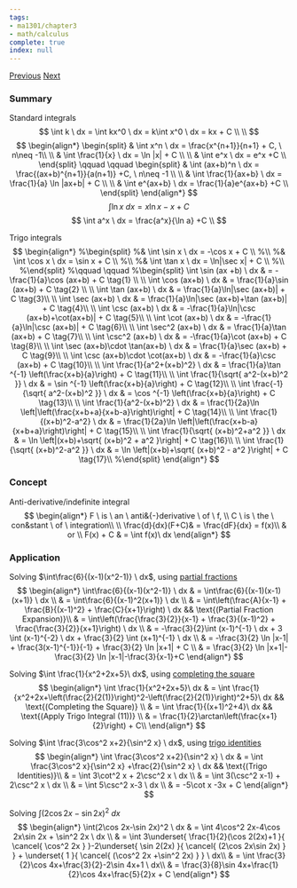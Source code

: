 ```yaml
---
tags:
- ma1301/chapter3
- math/calculus
complete: true
index: null
---
```

[Previous](/labyrinth/notes/math/ma1301/optimization)   [Next](/labyrinth/notes/math/ma1301/integration_by_parts)
### Summary
Standard integrals
$$
\int k \ dx = \int kx^0 \ dx = k\int x^0 \ dx = kx + C \\
\\
$$
$$
\begin{align*}
\begin{split}
& \int x^n \ dx = \frac{x^{n+1}}{n+1} + C, \ n\neq -1\\
\\
& \int \frac{1}{x} \ dx = \ln |x| + C \\
\\
& \int e^x \ dx = e^x +C \\
\end{split}
\qquad \qquad
\begin{split}
& \int (ax+b)^n \ dx = \frac{(ax+b)^{n+1}}{a(n+1)} +C, \ n\neq -1 \\
\\
& \int \frac{1}{ax+b} \ dx = \frac{1}{a} \ln |ax+b| + C \\
\\
& \int e^{ax+b} \ dx = \frac{1}{a}e^{ax+b} +C \\
\end{split}
\end{align*}
$$
$$
\int \ln x \ dx = x\ln x - x + C
$$
$$
\int a^x \ dx = \frac{a^x}{\ln a} +C \\
$$

Trigo integrals
$$
\begin{align*}
%\begin{split}
%& \int \sin x \ dx = -\cos x + C \\
%\\
%& \int \cos x \ dx = \sin x + C \\
%\\
%& \int \tan x \ dx = \ln|\sec x| + C \\
%\\
%\end{split}
%\qquad \qquad
%\begin{split}
\int \sin (ax +b) \ dx & = -\frac{1}{a}\cos (ax+b) + C \tag{1} \\
\\
\int \cos (ax+b) \ dx & = \frac{1}{a}\sin (ax+b) + C \tag{2} \\
\\
\int \tan (ax+b) \ dx & = \frac{1}{a}\ln|\sec (ax+b)| + C \tag{3}\\
\\
\int \sec (ax+b) \ dx & = \frac{1}{a}\ln|\sec (ax+b)+\tan (ax+b)| + C \tag{4}\\
\\
\int \csc (ax+b) \ dx & = -\frac{1}{a}\ln|\csc (ax+b)+\cot(ax+b)| + C \tag{5}\\
\\
\int \cot (ax+b) \ dx & = -\frac{1}{a}\ln|\csc (ax+b)| + C \tag{6}\\
\\
\int \sec^2 (ax+b) \ dx & = \frac{1}{a}\tan (ax+b) + C \tag{7}\\
\\
\int \csc^2 (ax+b) \ dx & = -\frac{1}{a}\cot (ax+b) + C \tag{8}\\
\\
\int \sec (ax+b)\cdot \tan(ax+b) \ dx & = \frac{1}{a}\sec (ax+b) + C \tag{9}\\
\\
\int \csc (ax+b)\cdot \cot(ax+b) \ dx & = -\frac{1}{a}\csc (ax+b) + C \tag{10}\\
\\
\int \frac{1}{a^2+(x+b)^2} \ dx & = \frac{1}{a}\tan ^{-1} \left(\frac{x+b}{a}\right) + C \tag{11}\\
\\
\int \frac{1}{\sqrt{ a^2-(x+b)^2 }} \ dx & = \sin ^{-1} \left(\frac{x+b}{a}\right) + C \tag{12}\\
\\
\int \frac{-1}{\sqrt{ a^2-(x+b)^2 }} \ dx & = \cos ^{-1} \left(\frac{x+b}{a}\right) + C \tag{13}\\
\\
\int \frac{1}{a^2-(x+b)^2} \ dx & = \frac{1}{2a}\ln \left|\left(\frac{x+b+a}{x+b-a}\right)\right| + C \tag{14}\\
\\
\int \frac{1}{(x+b)^2-a^2} \ dx & = \frac{1}{2a}\ln \left|\left(\frac{x+b-a}{x+b+a}\right)\right| + C \tag{15}\\
\\
\int \frac{1}{\sqrt{ (x+b)^2+a^2 }} \ dx & = \ln \left|(x+b)+\sqrt{ (x+b)^2 + a^2 }\right| + C \tag{16}\\
\\
\int \frac{1}{\sqrt{ (x+b)^2-a^2 }} \ dx & = \ln \left|(x+b)+\sqrt{ (x+b)^2 - a^2 }\right| + C \tag{17}\\
%\end{split}
\end{align*}
$$
### Concept
Anti-derivative/indefinite integral
$$
\begin{align*}
F \ is \ an \  anti&{-}derivative \ of \ f, \\ C \ is \ the \ con&stant \ of \ integration\\
\\
\frac{d}{dx}(F+C)& = \frac{dF}{dx} = f(x)\\
& or \\
F(x) + C & = \int f(x)\ dx
\end{align*}
$$
### Application
Solving $\int\frac{6}{(x-1)(x^2-1)} \ dx$, using [partial fractions](/labyrinth/notes/math/ma1301/partial_fractions)
$$
\begin{align*}
\int\frac{6}{(x-1)(x^2-1)} \ dx & = \int\frac{6}{(x-1)(x-1)(x+1)} \ dx \\
& = \int\frac{6}{(x-1)^2(x+1)} \ dx \\
& = \int\left(\frac{A}{x-1} + \frac{B}{(x-1)^2} + \frac{C}{x+1}\right)  \ dx && \text{(Partial Fraction Expansion)}\\
& = \int\left(\frac{\frac{3}{2}}{x-1} + \frac{3}{(x-1)^2} + \frac{\frac{3}{2}}{x+1}\right) \ dx \\
& = -\frac{3}{2}\int (x-1)^{-1} \ dx + 3 \int (x-1)^{-2} \ dx + \frac{3}{2} \int (x+1)^{-1} \ dx \\
& = -\frac{3}{2} \ln |x-1| + \frac{3(x-1)^{-1}}{-1} + \frac{3}{2} \ln |x+1| + C \\
& = \frac{3}{2} \ln |x+1|-\frac{3}{2} \ln |x-1|-\frac{3}{x-1}+C
\end{align*}
$$

Solving $\int \frac{1}{x^2+2x+5}\ dx$, using [completing the square](/labyrinth/notes/math/math_fundementals/quadratic_equations#^c3dbf2)
$$
\begin{align*}
\int \frac{1}{x^2+2x+5}\ dx & = \int \frac{1}{x^2+2x+\left(\frac{2}{2(1)}\right)^2-\left(\frac{2}{2(1)}\right)^2+5}\ dx && \text{(Completing the Square)} \\
& = \int \frac{1}{(x+1)^2+4}\ dx && \text{(Apply Trigo Integral (11))} \\
& = \frac{1}{2}\arctan\left(\frac{x+1}{2}\right) + C\\
\end{align*}
$$

Solving $\int \frac{3\cos^2 x+2}{\sin^2 x} \ dx$, using [trigo identities](/labyrinth/notes/math/ma1301/trigo_identities)
$$
\begin{align*}
\int \frac{3\cos^2 x+2}{\sin^2 x} \ dx & = \int \frac{3\cos^2 x}{\sin^2 x} +\frac{2}{\sin^2 x} \ dx && \text{(Trigo Identities)}\\
& = \int 3\cot^2 x + 2\csc^2 x \ dx \\
& = \int 3(\csc^2 x-1) + 2\csc^2 x \ dx \\
& = \int 5\csc^2 x-3 \ dx \\
& = -5\cot x -3x + C
\end{align*}
$$

Solving $\int(2\cos 2x-\sin 2x)^2 \ dx$
$$
\begin{align*}
\int(2\cos 2x-\sin 2x)^2 \ dx & = \int 4\cos^2 2x-4\cos 2x\sin 2x + \sin^2 2x \ dx \\
& = \int 3\underset{ \frac{1}{2}(\cos 2(2x)+1 }{ \cancel{ \cos^2 2x } }-2\underset{ \sin 2(2x) }{ \cancel{ (2\cos 2x\sin 2x) } } + \underset{ 1 }{ \cancel{ (\cos^2 2x +\sin^2 2x) } } \ dx\\
& = \int \frac{3}{2}\cos 4x+\frac{3}{2}-2\sin 4x+1 \ dx\\
& = \frac{3}{8}\sin 4x+\frac{1}{2}\cos 4x+\frac{5}{2}x + C
\end{align*}
$$